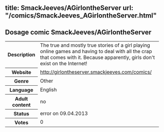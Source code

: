 title: SmackJeeves/AGirlontheServer
url: "/comics/SmackJeeves_AGirlontheServer.html"
---
Dosage comic SmackJeeves/AGirlontheServer
-----------------------------------------

<table class="comicinfo">
<tr>
<th>Description</th><td>The true and mostly true stories of a girl playing online games and having to deal with all the crap that comes with it. Because apparently, girls don't exist on the Internet!</td>
</tr>
<tr>
<th>Website</th><td><a href="http://girlontheserver.smackjeeves.com/comics/">http://girlontheserver.smackjeeves.com/comics/</a></td>
</tr>
<tr>
<th>Genre</th><td>Other</td>
</tr>
<tr>
<th>Language</th><td>English</td>
</tr>
<tr>
<th>Adult content</th><td>no</td>
</tr>
<tr>
<th>Status</th><td>error on 09.04.2013</td>
</tr>
<tr>
<th>Votes</th><td>0</div></td>
</tr>
</table>
